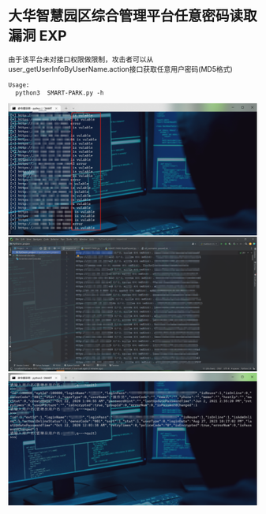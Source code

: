 #  大华智慧园区综合管理平台任意密码读取漏洞 EXP
由于该平台未对接口权限做限制，攻击者可以从user_getUserInfoByUserName.action接口获取任意用户密码(MD5格式)
```
Usage:
  python3  SMART-PARK.py -h
```
![示例](https://github.com/gallopsec/SMART_PARK_ReadPasswd/blob/main/poc.png)
![示例](https://github.com/gallopsec/SMART_PARK_ReadPasswd/blob/main/test1.png)
![示例](https://github.com/gallopsec/SMART_PARK_ReadPasswd/blob/main/test2.png)
